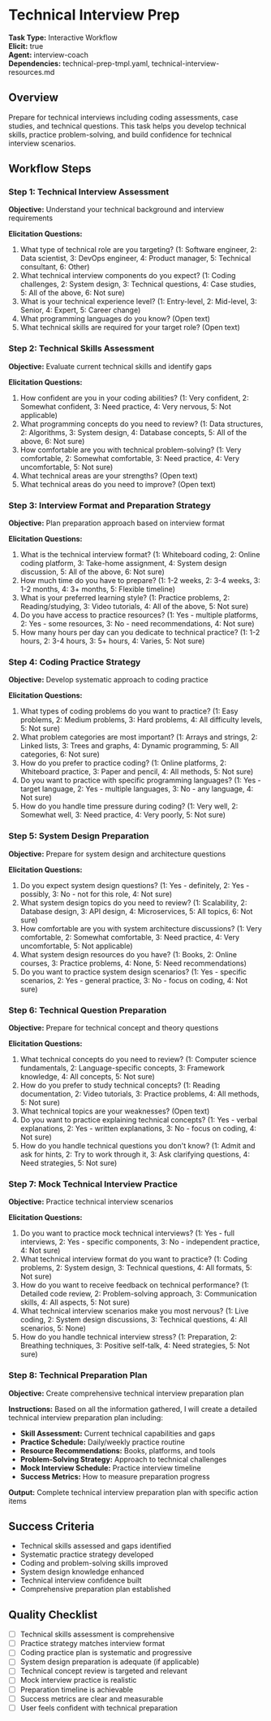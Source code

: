 # Technical Interview Prep

**Task Type:** Interactive Workflow  
**Elicit:** true  
**Agent:** interview-coach  
**Dependencies:** technical-prep-tmpl.yaml, technical-interview-resources.md

## Overview
Prepare for technical interviews including coding assessments, case studies, and technical questions. This task helps you develop technical skills, practice problem-solving, and build confidence for technical interview scenarios.

## Workflow Steps

### Step 1: Technical Interview Assessment
**Objective:** Understand your technical background and interview requirements

**Elicitation Questions:**
1. What type of technical role are you targeting? (1: Software engineer, 2: Data scientist, 3: DevOps engineer, 4: Product manager, 5: Technical consultant, 6: Other)
2. What technical interview components do you expect? (1: Coding challenges, 2: System design, 3: Technical questions, 4: Case studies, 5: All of the above, 6: Not sure)
3. What is your technical experience level? (1: Entry-level, 2: Mid-level, 3: Senior, 4: Expert, 5: Career change)
4. What programming languages do you know? (Open text)
5. What technical skills are required for your target role? (Open text)

### Step 2: Technical Skills Assessment
**Objective:** Evaluate current technical skills and identify gaps

**Elicitation Questions:**
1. How confident are you in your coding abilities? (1: Very confident, 2: Somewhat confident, 3: Need practice, 4: Very nervous, 5: Not applicable)
2. What programming concepts do you need to review? (1: Data structures, 2: Algorithms, 3: System design, 4: Database concepts, 5: All of the above, 6: Not sure)
3. How comfortable are you with technical problem-solving? (1: Very comfortable, 2: Somewhat comfortable, 3: Need practice, 4: Very uncomfortable, 5: Not sure)
4. What technical areas are your strengths? (Open text)
5. What technical areas do you need to improve? (Open text)

### Step 3: Interview Format and Preparation Strategy
**Objective:** Plan preparation approach based on interview format

**Elicitation Questions:**
1. What is the technical interview format? (1: Whiteboard coding, 2: Online coding platform, 3: Take-home assignment, 4: System design discussion, 5: All of the above, 6: Not sure)
2. How much time do you have to prepare? (1: 1-2 weeks, 2: 3-4 weeks, 3: 1-2 months, 4: 3+ months, 5: Flexible timeline)
3. What is your preferred learning style? (1: Practice problems, 2: Reading/studying, 3: Video tutorials, 4: All of the above, 5: Not sure)
4. Do you have access to practice resources? (1: Yes - multiple platforms, 2: Yes - some resources, 3: No - need recommendations, 4: Not sure)
5. How many hours per day can you dedicate to technical practice? (1: 1-2 hours, 2: 3-4 hours, 3: 5+ hours, 4: Varies, 5: Not sure)

### Step 4: Coding Practice Strategy
**Objective:** Develop systematic approach to coding practice

**Elicitation Questions:**
1. What types of coding problems do you want to practice? (1: Easy problems, 2: Medium problems, 3: Hard problems, 4: All difficulty levels, 5: Not sure)
2. What problem categories are most important? (1: Arrays and strings, 2: Linked lists, 3: Trees and graphs, 4: Dynamic programming, 5: All categories, 6: Not sure)
3. How do you prefer to practice coding? (1: Online platforms, 2: Whiteboard practice, 3: Paper and pencil, 4: All methods, 5: Not sure)
4. Do you want to practice with specific programming languages? (1: Yes - target language, 2: Yes - multiple languages, 3: No - any language, 4: Not sure)
5. How do you handle time pressure during coding? (1: Very well, 2: Somewhat well, 3: Need practice, 4: Very poorly, 5: Not sure)

### Step 5: System Design Preparation
**Objective:** Prepare for system design and architecture questions

**Elicitation Questions:**
1. Do you expect system design questions? (1: Yes - definitely, 2: Yes - possibly, 3: No - not for this role, 4: Not sure)
2. What system design topics do you need to review? (1: Scalability, 2: Database design, 3: API design, 4: Microservices, 5: All topics, 6: Not sure)
3. How comfortable are you with system architecture discussions? (1: Very comfortable, 2: Somewhat comfortable, 3: Need practice, 4: Very uncomfortable, 5: Not applicable)
4. What system design resources do you have? (1: Books, 2: Online courses, 3: Practice problems, 4: None, 5: Need recommendations)
5. Do you want to practice system design scenarios? (1: Yes - specific scenarios, 2: Yes - general practice, 3: No - focus on coding, 4: Not sure)

### Step 6: Technical Question Preparation
**Objective:** Prepare for technical concept and theory questions

**Elicitation Questions:**
1. What technical concepts do you need to review? (1: Computer science fundamentals, 2: Language-specific concepts, 3: Framework knowledge, 4: All concepts, 5: Not sure)
2. How do you prefer to study technical concepts? (1: Reading documentation, 2: Video tutorials, 3: Practice problems, 4: All methods, 5: Not sure)
3. What technical topics are your weaknesses? (Open text)
4. Do you want to practice explaining technical concepts? (1: Yes - verbal explanations, 2: Yes - written explanations, 3: No - focus on coding, 4: Not sure)
5. How do you handle technical questions you don't know? (1: Admit and ask for hints, 2: Try to work through it, 3: Ask clarifying questions, 4: Need strategies, 5: Not sure)

### Step 7: Mock Technical Interview Practice
**Objective:** Practice technical interview scenarios

**Elicitation Questions:**
1. Do you want to practice mock technical interviews? (1: Yes - full interviews, 2: Yes - specific components, 3: No - independent practice, 4: Not sure)
2. What technical interview format do you want to practice? (1: Coding problems, 2: System design, 3: Technical questions, 4: All formats, 5: Not sure)
3. How do you want to receive feedback on technical performance? (1: Detailed code review, 2: Problem-solving approach, 3: Communication skills, 4: All aspects, 5: Not sure)
4. What technical interview scenarios make you most nervous? (1: Live coding, 2: System design discussions, 3: Technical questions, 4: All scenarios, 5: None)
5. How do you handle technical interview stress? (1: Preparation, 2: Breathing techniques, 3: Positive self-talk, 4: Need strategies, 5: Not sure)

### Step 8: Technical Preparation Plan
**Objective:** Create comprehensive technical interview preparation plan

**Instructions:**
Based on all the information gathered, I will create a detailed technical interview preparation plan including:

- **Skill Assessment:** Current technical capabilities and gaps
- **Practice Schedule:** Daily/weekly practice routine
- **Resource Recommendations:** Books, platforms, and tools
- **Problem-Solving Strategy:** Approach to technical challenges
- **Mock Interview Schedule:** Practice interview timeline
- **Success Metrics:** How to measure preparation progress

**Output:** Complete technical interview preparation plan with specific action items

## Success Criteria
- Technical skills assessed and gaps identified
- Systematic practice strategy developed
- Coding and problem-solving skills improved
- System design knowledge enhanced
- Technical interview confidence built
- Comprehensive preparation plan established

## Quality Checklist
- [ ] Technical skills assessment is comprehensive
- [ ] Practice strategy matches interview format
- [ ] Coding practice plan is systematic and progressive
- [ ] System design preparation is adequate (if applicable)
- [ ] Technical concept review is targeted and relevant
- [ ] Mock interview practice is realistic
- [ ] Preparation timeline is achievable
- [ ] Success metrics are clear and measurable
- [ ] User feels confident with technical preparation
